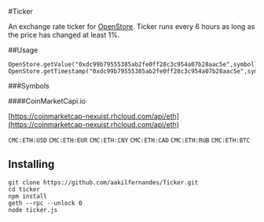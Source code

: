 #Ticker

An exchange rate ticker for [OpenStore](https://github.com/aakilfernandes/OpenStore). Ticker runs every 6 hours as long as the price has changed at least 1%.

##Usage

	OpenStore.getValue("0xdc99b79555385ab2fe0ff28c3c954a07b28aac5e",symbol)
	OpenStore.getTimestamp("0xdc99b79555385ab2fe0ff28c3c954a07b28aac5e",symbol)

###Symbols


####CoinMarketCapi.io

[https://coinmarketcap-nexuist.rhcloud.com/api/eth](https://coinmarketcap-nexuist.rhcloud.com/api/eth)

`CMC:ETH:USD`
`CMC:ETH:EUR`
`CMC:ETH:CNY`
`CMC:ETH:CAD`
`CMC:ETH:RUB`
`CMC:ETH:BTC`

## Installing

    git clone https://github.com/aakilfernandes/Ticker.git
    cd ticker
    npm install
    geth --rpc --unlock 0
    node ticker.js
